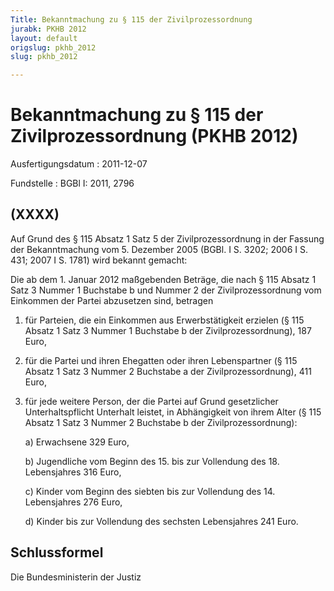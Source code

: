 ```yaml
---
Title: Bekanntmachung zu § 115 der Zivilprozessordnung
jurabk: PKHB 2012
layout: default
origslug: pkhb_2012
slug: pkhb_2012

---
```


# Bekanntmachung zu § 115 der Zivilprozessordnung (PKHB 2012)

Ausfertigungsdatum
:   2011-12-07

Fundstelle
:   BGBl I: 2011, 2796


## (XXXX)

Auf Grund des § 115 Absatz 1 Satz 5 der Zivilprozessordnung in der Fassung der Bekanntmachung vom 5. Dezember 2005 (BGBl. I S. 3202; 2006 I S. 431; 2007 I S. 1781) wird bekannt gemacht:

Die ab dem 1. Januar 2012 maßgebenden Beträge, die nach § 115 Absatz 1 Satz 3 Nummer 1 Buchstabe b und Nummer 2 der Zivilprozessordnung vom Einkommen der Partei abzusetzen sind, betragen

1.  für Parteien, die ein Einkommen aus Erwerbstätigkeit erzielen (§ 115 Absatz 1 Satz 3 Nummer 1 Buchstabe b der Zivilprozessordnung), 187 Euro,


2.  für die Partei und ihren Ehegatten oder ihren Lebenspartner (§ 115 Absatz 1 Satz 3 Nummer 2 Buchstabe a der Zivilprozessordnung), 411 Euro,


3.  für jede weitere Person, der die Partei auf Grund gesetzlicher Unterhaltspflicht Unterhalt leistet, in Abhängigkeit von ihrem Alter (§ 115 Absatz 1 Satz 3 Nummer 2 Buchstabe b der Zivilprozessordnung):

    a)  Erwachsene 329 Euro,


    b)  Jugendliche vom Beginn des 15. bis zur Vollendung des 18. Lebensjahres 316 Euro,


    c)  Kinder vom Beginn des siebten bis zur Vollendung des 14. Lebensjahres 276 Euro,


    d)  Kinder bis zur Vollendung des sechsten Lebensjahres 241 Euro.








## Schlussformel

Die Bundesministerin der Justiz

